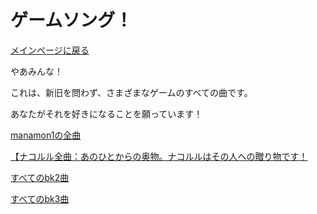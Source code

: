 ﻿# ゲームソング！

[メインページに戻る](index.ja)


やあみんな！

これは、新旧を問わず、さまざまなゲームのすべての曲です。

あなたがそれを好きになることを願っています！


[manamon1の全曲](https://www.dropbox.com/s/gxe9bj2himlbhzi/Manamon%20music.zip?dl=1)

[【ナコルル全曲：あのひとからの奥物。ナコルルはその人への贈り物です！](https://drive.google.com/file/d/1T5GrW3gozuTwHyZumvJOo9WAYnk3mr10/view?usp=sharing)

[すべてのbk2曲](https://www.dropbox.com/s/f0v1vp8ttwb4s3h/bk2%20music.rar?dl=1)


[すべてのbk3曲](https://www.dropbox.com/s/nl69az0gyva6rfc/bk3%20music.rar?dl=1)